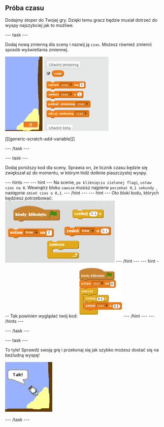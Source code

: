 ## Próba czasu

Dodajmy stoper do Twojej gry. Dzięki temu gracz będzie musiał dotrzeć do wyspy najszybciej jak to możliwe.

\--- task \---

Dodaj nową zmienną dla sceny i nazwij ją `czas`. Możesz również zmienić sposób wyświetlania zmiennej.

![screenshot](images/boat-variable.png)

[[[generic-scratch-add-variable]]]

\--- /task \---

\--- task \---

Dodaj poniższy kod dla sceny. Sprawia on, że licznik czasu będzie się zwiększał aż do momentu, w którym łódź dotknie piaszczystej wyspy.

\--- hints \--- \--- hint \--- Na scenie, `po kliknięciu zielonej flagi`, `ustaw czas na 0`. Wewnątrz bloku `zawsze` musisz najpierw `poczekać 0,1 sekundy `, następnie `zmień czas o 0,1`. \--- /hint \--- \--- hint \--- Oto bloki kodu, których będziesz potrzebować: ![screenshot](images/boat-time-blocks.png) \--- /hint \--- \--- hint \--- Tak powinien wyglądać twój kod: ![screenshot](images/boat-time-code.png) \--- /hint \--- \--- /hints \---

\--- /task \---

\--- task \---

To tyle! Sprawdź swoją grę i przekonaj się jak szybko możesz dostać się na bezludną wyspę!

![screenshot](images/boat-variable-test.png)

\--- /task \---
